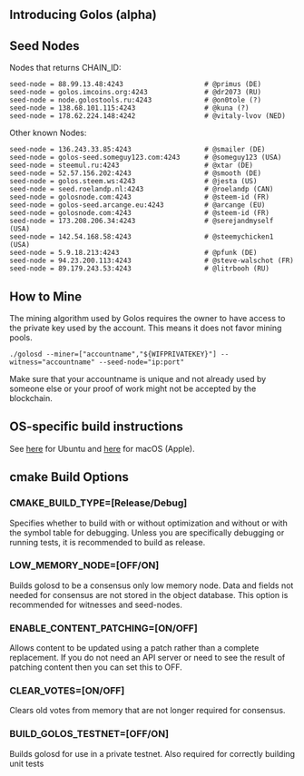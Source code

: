 Introducing Golos (alpha)
-----------------

Seed Nodes
----------
Nodes that returns CHAIN_ID:
```
seed-node = 88.99.13.48:4243                    # @primus (DE)
seed-node = golos.imcoins.org:4243              # @dr2073 (RU)
seed-node = node.golostools.ru:4243             # @on0tole (?)
seed-node = 138.68.101.115:4243                 # @kuna (?)
seed-node = 178.62.224.148:4242                 # @vitaly-lvov (NED)
```

Other known Nodes:
```
seed-node = 136.243.33.85:4243                  # @smailer (DE)
seed-node = golos-seed.someguy123.com:4243      # @someguy123 (USA)
seed-node = steemul.ru:4243                     # @xtar (DE)
seed-node = 52.57.156.202:4243                  # @smooth (DE)
seed-node = golos.steem.ws:4243                 # @jesta (US)
seed-node = seed.roelandp.nl:4243               # @roelandp (CAN)
seed-node = golosnode.com:4243                  # @steem-id (FR)
seed-node = golos-seed.arcange.eu:4243          # @arcange (EU)
seed-node = golosnode.com:4243                  # @steem-id (FR)
seed-node = 173.208.206.34:4243                 # @serejandmyself (USA)
seed-node = 142.54.168.58:4243                  # @steemychicken1 (USA)
seed-node = 5.9.18.213:4243                     # @pfunk (DE)
seed-node = 94.23.200.113:4243                  # @steve-walschot (FR)
seed-node = 89.179.243.53:4243                  # @litrbooh (RU)
```

How to Mine
-----------

The mining algorithm used by Golos requires the owner to have access to the private key
used by the account. This means it does not favor mining pools.

    ./golosd --miner=["accountname","${WIFPRIVATEKEY}"] --witness="accountname" --seed-node="ip:port"

Make sure that your accountname is unique and not already used by someone else or your proof of work
might not be accepted by the blockchain.

OS-specific build instructions
------------------------------

See [here](https://wiki.golos.io/3-guides/ubuntu_guide.html) for Ubuntu and [here](https://wiki.golos.io/3-guides/osx_guide.html) for macOS (Apple).

cmake Build Options
--------------------------

### CMAKE_BUILD_TYPE=[Release/Debug]

Specifies whether to build with or without optimization and without or with the symbol table for debugging. Unless you are specifically
debugging or running tests, it is recommended to build as release.

### LOW_MEMORY_NODE=[OFF/ON]

Builds golosd to be a consensus only low memory node. Data and fields not needed for consensus are not stored in the object database.
This option is recommended for witnesses and seed-nodes.

### ENABLE_CONTENT_PATCHING=[ON/OFF]

Allows content to be updated using a patch rather than a complete replacement.
If you do not need an API server or need to see the result of patching content then you can set this to OFF.

### CLEAR_VOTES=[ON/OFF]

Clears old votes from memory that are not longer required for consensus.

### BUILD_GOLOS_TESTNET=[OFF/ON]

Builds golosd for use in a private testnet. Also required for correctly building unit tests
